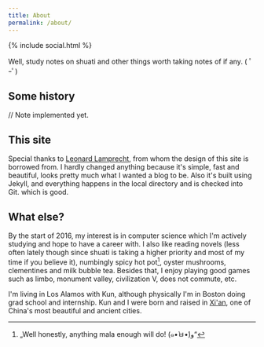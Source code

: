 ```yaml
---
title: About
permalink: /about/
---
```


{% include social.html %}

Well, study notes on shuati and other things worth taking notes of if any. ( ﾟｰﾟ)

## Some history

// Note implemented yet.

## This site

Special thanks to [Leonard Lamprecht][1], from whom the design of this site is borrowed from. I hardly changed anything because it's simple, fast and beautiful, looks pretty much what I wanted a blog to be. Also it's built using Jekyll, and everything happens in the local directory and is checked into Git. which is good.

## What else?

By the start of 2016, my interest is in computer science which I'm actively studying and hope to have a career with. I also like reading novels (less often lately though since shuati is taking a higher priority and most of my time if you believe it), numbingly spicy hot pot[^1], oyster mushrooms, clementines and milk bubble tea. Besides that, I enjoy playing good games such as limbo, monument valley, civilization V, does not commute, etc.

I'm living in Los Alamos with Kun, although physically I'm in Boston doing grad school and internship. Kun and I were born and raised in [Xi'an][2], one of China's most beautiful and ancient cities.

[1]: leo.im
[2]: /assets/static/xian.png

[^1]: „Well honestly, anything mala enough will do! (๑•̀ㅂ•́)و“
